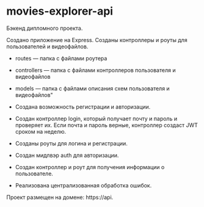 # movies-explorer-api
Бэкенд дипломного проекта.

Создано приложение на Express. Созданы контроллеры и роуты для пользователей и видеофайлов.
* routes — папка с файлами роутера
* controllers — папка с файлами контроллеров пользователя и видеофайлов
 * models — папка с файлами описания схем пользователя и видеофайлов"

* Создана возможность регистрации и авторизации.
* Создан контроллер login, который получает почту и пароль и проверяет их. Если почта и пароль верные, контроллер создаст JWT сроком на неделю.
* Созданы роуты для логина и регистрации.
* Создан мидлвэр auth для авторизации.
* Создан контроллер и роут для получения информации о пользователе.
* Реализована централизованная обработка ошибок.

Проект размещен на домене: https://api.
